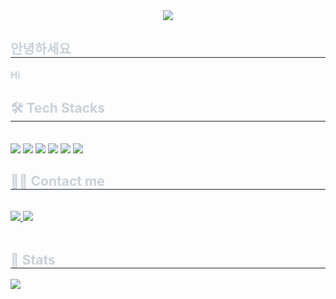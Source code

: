 <div align= "center">
  <img src="https://capsule-render.vercel.app/api?type=waving&color=gradient&height=180&text=YouHan-Ahn&animation=fadeIn&fontColor=ffffff&fontSize=60" />
</div>

<div style="text-align: left;"> 
  <h2 style="border-bottom: 1px solid #21262d; color: #c9d1d9;"> 안녕하세요 </h2>  
  <div style="font-weight: 700; font-size: 15px; text-align: left; color: #c9d1d9;"> Hi </div> 
</div>

<div style="text-align: left;">
  <h2 style="border-bottom: 1px solid #21262d; color: #c9d1d9;"> 🛠️ Tech Stacks </h2> <br> 
  <div style="margin: ; text-align: left;" "text-align: left;"> 
    <img src="https://img.shields.io/badge/C-A8B9CC?style=for-the-badge&logo=C&logoColor=white">
    <img src="https://img.shields.io/badge/C++-00599C?style=for-the-badge&logo=C%2B%2B&logoColor=white">
    <img src="https://img.shields.io/badge/Java-007396?style=for-the-badge&logo=Java&logoColor=white">
    <img src="https://img.shields.io/badge/Python-3776AB?style=for-the-badge&logo=Python&logoColor=white">
    <img src="https://img.shields.io/badge/Verilog-8E8D8D?style=for-the-badge&logo=verilog&logoColor=white">
    <img src="https://img.shields.io/badge/SystemVerilog-5A5A5A?style=for-the-badge&logo=systemverilog&logoColor=white">
  </div>
</div>

<div style="text-align: left;">
  <h2 style="border-bottom: 1px solid #21262d; color: #c9d1d9;"> 🧑‍💻 Contact me </h2> <br> 
  <div style="text-align: left;"> 
    <a href=> <img src="https://img.shields.io/badge/Instagram-E4405F?style=for-the-badge&logo=Instagram&logoColor=white&link="> </a>
    <a href=mailto:essbox01stu@gmail.com> <img src="https://img.shields.io/badge/Gmail-EA4335?style=for-the-badge&logo=Gmail&logoColor=white&link=mailto:essbox01stu@gmail.com"> </a>
  </div>  <br> 
  <div style="text-align: left;"> </div> 
</div>

<div style="text-align: left;"> 
  <h2 style="border-bottom: 1px solid #21262d; color: #c9d1d9;"> 🏅 Stats </h2> 
  <div style="text-align: left;"> 
    <img src="https://github-readme-stats.vercel.app/api?username=ahnyouhan&custom_title=ahnyouhan's Github Stat&bg_color=60,000000,&title_color=000000&text_color=000000" />  
  </div>  
</div>
